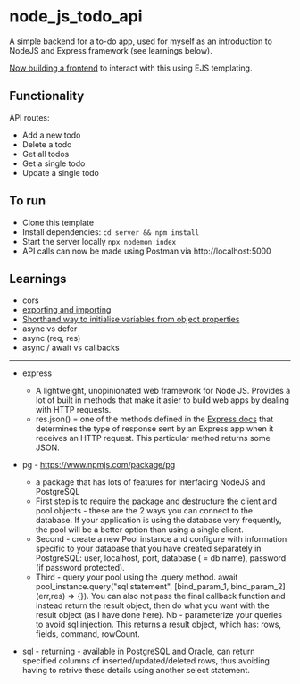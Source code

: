 # node_js_todo_api

A simple backend for a to-do app, used for myself as an introduction to NodeJS and Express framework (see learnings below).

[Now building a frontend](https://github.com/Will-Helliwell/node_ejs_todo) to interact with this using EJS templating.

## Functionality

API routes:
- Add a new todo
- Delete a todo
- Get all todos
- Get a single todo
- Update a single todo

## To run 

- Clone this template
- Install dependencies: `cd server && npm install`
- Start the server locally `npx nodemon index`
- API calls can now be made using Postman via http://localhost:5000

## Learnings

- cors
- [exporting and importing](https://www.sitepoint.com/understanding-module-exports-exports-node-js/)
- [Shorthand way to initialise variables from object properties](https://stackoverflow.com/questions/33798717/javascript-es6-const-with-curly-braces)
- async vs defer
- async (req, res)
- async / await vs callbacks
-----
- express
  - A lightweight, unopinionated web framework for Node JS. Provides a lot of built in methods that make it asier to build web apps by dealing with HTTP requests.
  - res.json() = one of the methods defined in the [Express docs](https://expressjs.com/en/api.html#res.json) that determines the type of response sent by an Express app when it receives an HTTP request. This particular method returns some JSON.
- pg - https://www.npmjs.com/package/pg
  - a package that has lots of features for interfacing NodeJS and PostgreSQL
  - First step is to require the package and destructure the client and pool objects - these are the 2 ways you can connect to the database. If your application is using the database very frequently, the pool will be a better option than using a single client. 
  - Second - create a new Pool instance and configure with information specific to your database that you have created separately in PostgreSQL: user, localhost, port, database ( = db name), password (if password protected).
  - Third - query your pool using the .query method. await pool_instance.query("sql statement", [bind_param_1, bind_param_2] (err,res) => {}). You can also not pass the final callback function and instead return the result object, then do what you want with the result object (as I have done here). Nb - parameterize your queries to avoid sql injection. This returns a result object, which has: rows, fields, command, rowCount.



- sql - returning - available in PostgreSQL and Oracle, can return specified columns of inserted/updated/deleted rows, thus avoiding having to retrive these details using another select statement.

